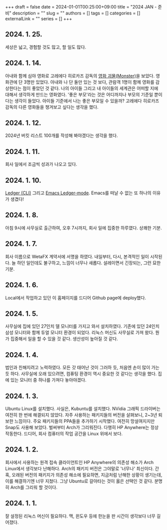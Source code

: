 +++ 
draft = false
date = 2024-01-01T00:25:00+09:00
title = "2024 JAN - 준비"
description = ""
slug = ""
authors = []
tags = []
categories = []
externalLink = ""
series = []
+++

## 2024. 1. 25.
세상은 넓고, 경험할 것도 많고, 할 일도 많다.


## 2024. 1. 14.
아내와 함께 심야 영화로 고레에다 히로카즈 감독의 [영화 괴물(Monster)](https://namu.wiki/w/%EA%B4%B4%EB%AC%BC(%EC%9D%BC%EB%B3%B8%20%EC%98%81%ED%99%94))을 보았다.
영화관에 단 3명만 있었다.
아내와 나 단 둘만 있는 것 보다, 관람객 1명이 함께 영화를 감상한다는 점이 좋았던 것 같다.
나의 아이들 그리고 내 아이들의 세계관은 어떠할 지에 대해서 생각하게 만드는 영화였다.
'좋은 부모'라는 것은 어디까지나 부모의 기준일 뿐이다는 생각이 들었다.
아이들 기준에서 나는 좋은 부모일 수 있을까?
고레에다 히로카즈 감독의 다른 영화들을 챙겨보고 싶다는 생각을 했다.


## 2024. 1. 12.
2024년 버킷 리스트 100개를 작성해 봐야겠다는 생각을 했다.


## 2024. 1. 11.
회사 일에서 조금씩 성과가 나오고 있다. 


## 2024. 1. 10.
[Ledger (CLI)](https://ledger-cli.org) 그리고 [Emacs Ledger-mode](https://github.com/ledger/ledger-mode). Emacs를 떠날 수 없는 또 하나의 이유가 생겼다!


## 2024. 1. 8.
아침 9시에 사무실로 출근하여, 오후 7시까지, 회사 일에 집중한 하루였다.
상쾌한 기분.


## 2024. 1. 7.
회사 이름으로 WetaFX 계약서에 서명을 하였다.
내일부터, 다시, 본격적인 일이 시작된다.
늘 하던 일인데도 불구하고, 느낌이 너무나 새롭다.
설레이면서 긴장되는, 그런 묘한 기분.


## 2024. 1. 6.
Local에서 작업하고 있던 이 홈페이지를 드디어 Github page에 deploy했다.


## 2024. 1. 5.
사무실에 집에 있던 27인치 델 모니터를 가지고 와서 설치하였다. 
기존에 있던 24인치 삼성 모니터와 함께 듀얼 모니터 환경이 되었다.
리눅스 머신도 사무실로 가져 왔다.
뭔가 집중해서 일을 할 수 있을 것 같다.
생산성이 높아질 것 같다.


## 2024. 1. 4.
법인과 친해지려고 노력하였다.
모든 갓 태어난 것이 그러하 듯, 처음엔 손이 많이 가는 듯 하다.
사무실에 오래 있으려면, 컴퓨팅 환경이 역시 중요한 것 같다는 생각을 했다.
집에 있는 모니터 중 하나를 가져다 놓아야겠다. 


## 2024. 1. 3.
Ubuntu Linux를 설치했다.
사실은, Kubuntu를 설치했다.
NVidia 그래픽 드라이버는 여전히 한 번에 해결되지 않았다.
자주 사용하는 패키지들의 버전을 살펴보니, 2~3년 퇴보한 느낌이다.
주요 패키지들의 PPA들을 추가하기 시작했다.
여전히 망설여지지만 Snap도 사용해 보았다.
벌써부터 Arch가 그리워진다. 
다행히 HP Anywhere는 정상 작동한다.
드디어, 회사 컴퓨터의 작업 공간을 Linux 위에서 보다.


## 2024. 1. 2.
회사에서 사용하는 원격 접속 클라이언트인 HP Anywhere의 의존성 해소가 Arch Linux에서 생각보다 난해하다.
Arch의 패키지 버전은 그야말로 '너무나' 최신이다.
간혹, 오래된 버전의 패키지가 의존성 해소에 필요하면, 지금처럼 난해한 상황이 생기는데, 이를 해결하기엔 너무 지쳤다.
그냥 Ubuntu로 갈아타는 것이 옳은 선택인 것 같다. 
분명히 Arch를 그리워 할 것이다.


## 2024. 1. 1.
잘 설정된 리눅스 머신이 필요하다. 맥, 윈도우 등에 한눈을 판 시간이 생각보다 너무 길어졌다.


